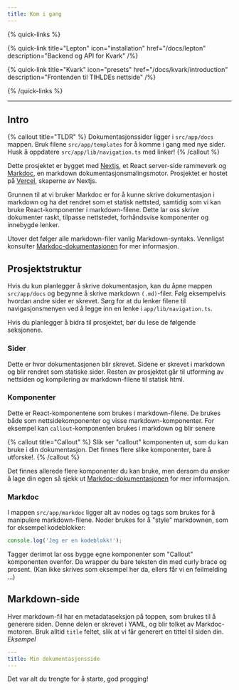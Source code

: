 ```yaml
---
title: Kom i gang
---
```


{% quick-links %}

{% quick-link title="Lepton" icon="installation" href="/docs/lepton" description="Backend og API for Kvark" /%}

{% quick-link title="Kvark" icon="presets" href="/docs/kvark/introduction" description="Frontenden til TIHLDEs nettside" /%}

{% /quick-links %}

---

## Intro

{% callout title="TLDR" %}
Dokumentasjonssider ligger i `src/app/docs` mappen. Bruk filene `src/app/templates` for å komme
i gang med nye sider. Husk å oppdatere `src/app/lib/navigation.ts` med linker!
{% /callout %}

Dette prosjektet er bygget med [Nextjs](https://nextjs.org/), et React server-side rammeverk og
[Markdoc](https://markdoc.dev/), en markdown dokumentasjonsmalingsmotor.
Prosjektet er hostet på [Vercel](https://vercel.com/), skaperne av Nextjs.

Grunnen til at vi bruker Markdoc er for å kunne skrive dokumentasjon i markdown og ha det
rendret som et statisk nettsted, samtidig som vi kan bruke React-komponenter i markdown-filene.
Dette lar oss skrive dokumenter raskt, tilpasse nettstedet, forhåndsvise komponenter og
innebygde lenker.

Utover det følger alle markdown-filer vanlig Markdown-syntaks. Vennligst konsulter
[Markdoc-dokumentasjonen](https://markdoc.dev/docs) for mer informasjon.

## Prosjektstruktur

Hvis du kun planlegger å skrive dokumentasjon, kan du åpne mappen `src/app/docs` og
begynne å skrive markdown `(.md)`-filer. Følg eksempelvis hvordan andre sider er skrevet. Sørg for
at du lenker filene til navigasjonsmenyen ved å legge inn en lenke i `app/lib/navigation.ts`.

Hvis du planlegger å bidra til prosjektet, bør du lese de følgende seksjonene.

### Sider

Dette er hvor dokumentasjonen blir skrevet. Sidene er skrevet i markdown og blir rendret
som statiske sider. Resten av prosjektet går til utforming av nettsiden og kompilering av
markdown-filene til statisk html.

### Komponenter

Dette er React-komponentene som brukes i markdown-filene. De brukes både som nettsidekomponenter og
visse markdown-komponenter. For eksempel kan `callout`-komponenten brukes i markdown og blir senere

{% callout title="Callout" %}
Slik ser "callout" komponenten ut, som du kan bruke i din dokumentasjon. Det finnes flere slike
komponenter, bare å utforske!.
{% /callout %}

Det finnes allerede flere komponenter du kan bruke, men dersom du ønsker å lage din egen så
sjekk ut [Markdoc-dokumentasjonen](https://markdoc.dev/docs/tags) for mer informasjon.

### Markdoc

I mappen `src/app/markdoc` ligger alt av nodes og tags som brukes for å manipulere
markdown-filene. Noder brukes for å "style" markdownen, som for eksempel kodeblokker:

```javascript
console.log('Jeg er en kodeblokk!');
```

Tagger derimot lar oss bygge egne komponenter som "Callout" komponenten ovenfor. Da wrapper du
bare teksten din med curly brace og prosent. (Kan ikke skrives som eksempel her da, ellers
får vi en feilmelding ...)

## Markdown-side

Hver markdown-fil har en metadataseksjon på toppen, som brukes til å generere siden. Denne
delen er skrevet i YAML, og blir tolket av Markdoc-motoren. Bruk alltid `title` feltet, slik at
vi får generert en tittel til siden din.
_Eksempel_

```yaml
---
title: Min dokumentasjonsside
---
```

Det var alt du trengte for å starte, god progging!
